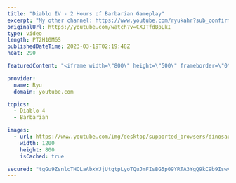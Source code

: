 ```yaml
---
title: "Diablo IV - 2 Hours of Barbarian Gameplay"
excerpt: "My other channel: https://www.youtube.com/ryukahr?sub_confirmation=1 My other other channel: ..."
originalUrl: https://youtube.com/watch?v=CXJTfdBpLkI
type: video
length: PT2H10M6S
publishedDateTime: 2023-03-19T02:19:48Z
heat: 290

featuredContent: "<iframe width=\"800\" height=\"500\" frameborder=\"0\" src=\"https://www.youtube.com/embed/CXJTfdBpLkI\" allow=\"accelerometer; autoplay; encrypted-media; gyroscope; picture-in-picture\" allowfullscreen></iframe>"

provider:
  name: Ryu
  domain: youtube.com

topics:
  - Diablo 4
  - Barbarian

images:
  - url: https://www.youtube.com/img/desktop/supported_browsers/dinosaur.png
    width: 1200
    height: 800
    isCached: true

secured: "tgGu9ZsnlcTHOLaAbxWJjUtgtpLyoTQuJmFIsBG5p09YRTA3YgQ9kC9b9IswAu/yr1h/q/9SmBmCutDi/XpJdGcBhk0lY/H7pKNoJkr4UfU+BYq2kuq0zAg+uBTChb0WfQ/lMCMe5m7cQrTFCO8uwU2RTqwM1WbWd7lLTx36TzKHR6Ht0MbJI2g4+1LVdHMs6KYN0GClTj9e340NAwL+3dutz/RSOsH4X1sV/KcN9BrROrPwEOOLtAGjIPoCPsKc1MltM0Nubnl8TLele7TnNSyiGhhQPo7hrOdUKRZBagqUNRxxbQkKVA9nbgS0hdtpImGYjuzgvtdcntlhI6b1tpLsm4B32tUbWzv4TWZVvFdOKctTw6qJxl+QHeQ6PVnHV4wGN34zERXOF3Ou/zuEe3OArpWSKFvKh9WtfEdJ5Zw=;vCxp+EiNKBaQAldQPB8RMA=="
---
```


